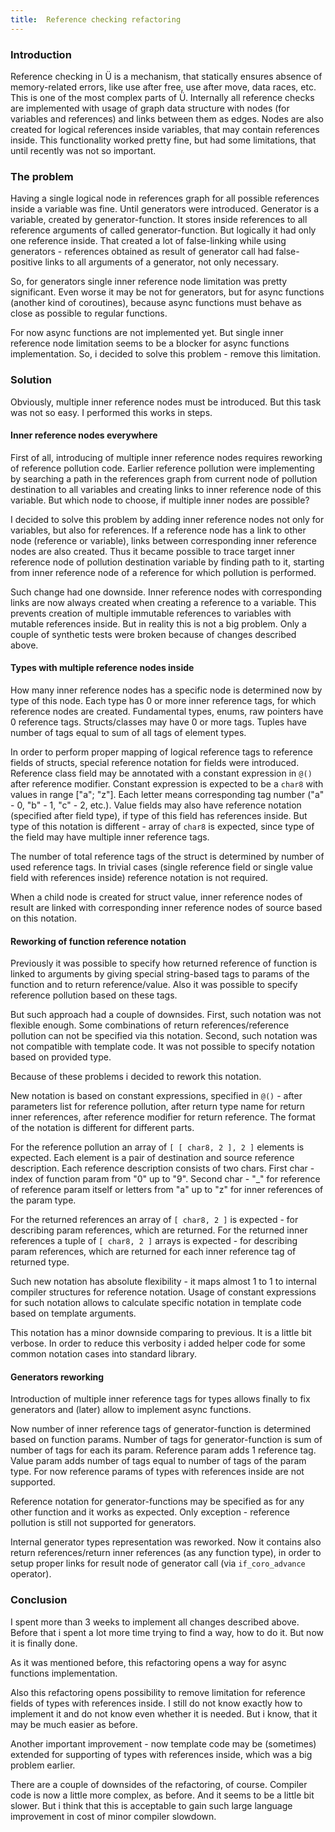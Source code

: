 ```yaml
---
title:  Reference checking refactoring
---
```


### Introduction

Reference checking in Ü is a mechanism, that statically ensures absence of memory-related errors, like use after free, use after move, data races, etc.
This is one of the most complex parts of Ü.
Internally all reference checks are implemented with usage of graph data structure with nodes (for variables and references) and links between them as edges.
Nodes are also created for logical references inside variables, that may contain references inside.
This functionality worked pretty fine, but had some limitations, that until recently was not so important.


### The problem

Having a single logical node in references graph for all possible references inside a variable was fine.
Until generators were introduced.
Generator is a variable, created by generator-function.
It stores inside references to all reference arguments of called generator-function.
But logically it had only one reference inside.
That created a lot of false-linking while using generators - references obtained as result of generator call had false-positive links to all arguments of a generator, not only necessary.

So, for generators single inner reference node limitation was pretty significant.
Even worse it may be not for generators, but for async functions (another kind of coroutines), because async functions must behave as close as possible to regular functions.

For now async functions are not implemented yet.
But single inner reference node limitation seems to be a blocker for async functions implementation.
So, i decided to solve this problem - remove this limitation.


### Solution

Obviously, multiple inner reference nodes must be introduced.
But this task was not so easy.
I performed this works in steps.


#### Inner reference nodes everywhere

First of all, introducing of multiple inner reference nodes requires reworking of reference pollution code.
Earlier reference pollution were implementing by searching a path in the references graph from current node of pollution destination to all variables and creating links to inner reference node of this variable.
But which node to choose, if multiple inner nodes are possible?

I decided to solve this problem by adding inner reference nodes not only for variables, but also for references.
If a reference node has a link to other node (reference or variable), links between corresponding inner reference nodes are also created.
Thus it became possible to trace target inner reference node of pollution destination variable by finding path to it, starting from inner reference node of a reference for which pollution is performed.

Such change had one downside.
Inner reference nodes with corresponding links are now always created when creating a reference to a variable.
This prevents creation of multiple immutable references to variables with mutable references inside.
But in reality this is not a big problem.
Only a couple of synthetic tests were broken because of changes described above.


#### Types with multiple reference nodes inside

How many inner reference nodes has a specific node is determined now by type of this node.
Each type has 0 or more inner reference tags, for which reference nodes are created.
Fundamental types, enums, raw pointers have 0 reference tags.
Structs/classes may have 0 or more tags.
Tuples have number of tags equal to sum of all tags of element types.

In order to perform proper mapping of logical reference tags to reference fields of structs, special reference notation for fields were introduced.
Reference class field may be annotated with a constant expression in `@()` after reference modifier.
Constant expression is expected to be a `char8` with values in range ["a"; "z"].
Each letter means corresponding tag number ("a" - 0, "b" - 1, "c" - 2, etc.).
Value fields may also have reference notation (specified after field type), if type of this field has references inside.
But type of this notation is different - array of `char8` is expected, since type of the field may have multiple inner reference tags.

The number of total reference tags of the struct is determined by number of used reference tags.
In trivial cases (single reference field or single value field with references inside) reference notation is not required.

When a child node is created for struct value, inner reference nodes of result are linked with corresponding inner reference nodes of source based on this notation.


#### Reworking of function reference notation

Previously it was possible to specify how returned reference of function is linked to arguments by giving special string-based tags to params of the function and to return reference/value.
Also it was possible to specify reference pollution based on these tags.

But such approach had a couple of downsides.
First, such notation was not flexible enough.
Some combinations of return references/reference pollution can not be specified via this notation.
Second, such notation was not compatible with template code.
It was not possible to specify notation based on provided type.

Because of these problems i decided to rework this notation.

New notation is based on constant expressions, specified in `@()` - after parameters list for reference pollution, after return type name for return inner references, after reference modifier for return reference. The format of the notation is different for different parts.

For the reference pollution an array of `[ [ char8, 2 ], 2 ]` elements is expected.
Each element is a pair of destination and source reference description.
Each reference description consists of two chars.
First char - index of function param from "0" up to "9".
Second char - "_" for reference of reference param itself or letters from "a" up to "z" for inner references of the param type.

For the returned references an array of `[ char8, 2 ]` is expected - for describing param references, which are returned.
For the returned inner references a tuple of `[ char8, 2 ]` arrays is expected - for describing param references, which are returned for each inner reference tag of returned type.

Such new notation has absolute flexibility - it maps almost 1 to 1 to internal compiler structures for reference notation.
Usage of constant expressions for such notation allows to calculate specific notation in template code based on template arguments.

This notation has a minor downside comparing to previous.
It is a little bit verbose.
In order to reduce this verbosity i added helper code for some common notation cases into standard library.


#### Generators reworking

Introduction of multiple inner reference tags for types allows finally to fix generators and (later) allow to implement async functions.

Now number of inner reference tags of generator-function is determined based on function params.
Number of tags for generator-function is sum of number of tags for each its param.
Reference param adds 1 reference tag.
Value param adds number of tags equal to number of tags of the param type.
For now reference params of types with references inside are not supported.

Reference notation for generator-functions may be specified as for any other function and it works as expected.
Only exception - reference pollution is still not supported for generators.

Internal generator types representation was reworked.
Now it contains also return references/return inner references (as any function type), in order to setup proper links for result node of generator call (via `if_coro_advance` operator).


### Conclusion


I spent more than 3 weeks to implement all changes described above.
Before that i spent a lot more time trying to find a way, how to do it.
But now it is finally done.

As it was mentioned before, this refactoring opens a way for async functions implementation.

Also this refactoring opens possibility to remove limitation for reference fields of types with references inside.
I still do not know exactly how to implement it and do not know even whether it is needed.
But i know, that it may be much easier as before.

Another important improvement - now template code may be (sometimes) extended for supporting of types with references inside, which was a big problem earlier.

There are a couple of downsides of the refactoring, of course.
Compiler code is now a little more complex, as before.
And it seems to be a little bit slower.
But i think that this is acceptable to gain such large language improvement in cost of minor compiler slowdown.
